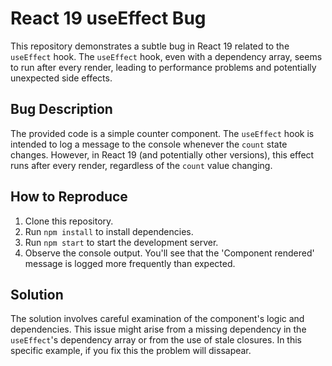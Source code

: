 # React 19 useEffect Bug

This repository demonstrates a subtle bug in React 19 related to the `useEffect` hook.  The `useEffect` hook, even with a dependency array, seems to run after every render, leading to performance problems and potentially unexpected side effects.

## Bug Description

The provided code is a simple counter component. The `useEffect` hook is intended to log a message to the console whenever the `count` state changes.  However, in React 19 (and potentially other versions), this effect runs after every render, regardless of the `count` value changing.

## How to Reproduce

1. Clone this repository.
2. Run `npm install` to install dependencies.
3. Run `npm start` to start the development server.
4. Observe the console output. You'll see that the 'Component rendered' message is logged more frequently than expected.

## Solution

The solution involves careful examination of the component's logic and dependencies. This issue might arise from a missing dependency in the `useEffect`'s dependency array or from the use of stale closures.  In this specific example, if you fix this the problem will dissapear.
